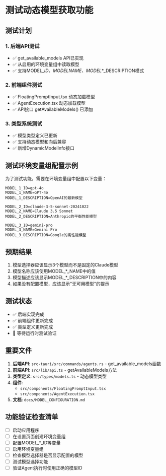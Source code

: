 # 测试动态模型获取功能

## 测试计划

### 1. 后端API测试
- ✅ get_available_models API已实现
- ✅ 从启用的环境变量组中读取模型
- ✅ 支持MODEL_*_ID、MODEL_*_NAME、MODEL_*_DESCRIPTION模式

### 2. 前端组件测试
- ✅ FloatingPromptInput.tsx 动态加载模型
- ✅ AgentExecution.tsx 动态加载模型
- ✅ API接口 getAvailableModels() 已添加

### 3. 类型系统测试
- ✅ 模型类型定义已更新
- ✅ 支持动态模型和向后兼容
- ✅ 新增DynamicModelInfo接口

## 测试环境变量组配置示例

为了测试功能，需要在环境变量组中配置以下变量：

```
MODEL_1_ID=gpt-4o
MODEL_1_NAME=GPT-4o
MODEL_1_DESCRIPTION=OpenAI的最新模型

MODEL_2_ID=claude-3-5-sonnet-20241022
MODEL_2_NAME=Claude 3.5 Sonnet
MODEL_2_DESCRIPTION=Anthropic的平衡性能模型

MODEL_3_ID=gemini-pro
MODEL_3_NAME=Gemini Pro
MODEL_3_DESCRIPTION=Google的高性能模型
```

## 预期结果

1. 模型选择器应该显示3个模型而不是固定的Claude模型
2. 模型名称应该使用MODEL_*_NAME中的值
3. 模型描述应该显示MODEL_*_DESCRIPTION中的内容
4. 如果没有配置模型，应该显示"无可用模型"的提示

## 测试状态

- ✅ 后端实现完成
- ✅ 前端组件更新完成  
- ✅ 类型定义更新完成
- 🔄 等待运行时测试验证

## 重要文件

1. **后端API**: `src-tauri/src/commands/agents.rs` - get_available_models函数
2. **前端API**: `src/lib/api.ts` - getAvailableModels方法
3. **类型定义**: `src/types/models.ts` - 动态模型类型
4. **组件**: 
   - `src/components/FloatingPromptInput.tsx`
   - `src/components/AgentExecution.tsx`
5. **文档**: `docs/MODEL_CONFIGURATION.md`

## 功能验证检查清单

- [ ] 启动应用程序
- [ ] 在设置页面创建环境变量组
- [ ] 配置MODEL_*_ID等变量
- [ ] 启用环境变量组
- [ ] 检查模型选择器是否显示配置的模型
- [ ] 测试模型选择功能
- [ ] 验证Agent执行时使用正确的模型ID